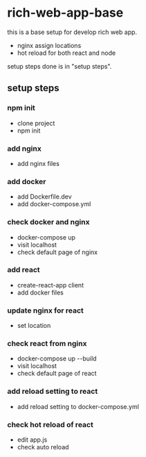 # rich-web-app-base
this is a base setup for develop rich web app.
- nginx assign locations
- hot reload for both react and node

setup steps done is in "setup steps".

## setup steps
### npm init
- clone project
- npm init
### add nginx
- add nginx files
### add docker
- add Dockerfile.dev
- add docker-compose.yml
### check docker and nginx
- docker-compose up
- visit localhost
- check default page of nginx
### add react
- create-react-app client
- add docker files
### update nginx for react
- set location
### check react from nginx
- docker-compose up --build
- visit localhost
- check default page of react
### add reload setting to react
- add reload setting to docker-compose.yml
### check hot reload of react
- edit app.js
- check auto reload
